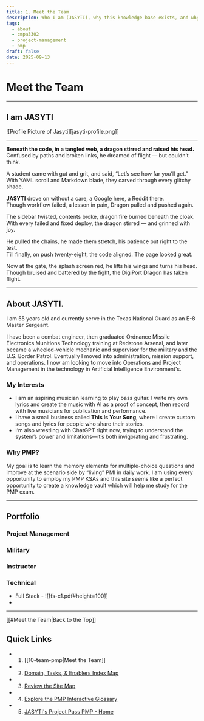 ```yaml
---
title: 1. Meet the Team
description: Who I am (JASYTI), why this knowledge base exists, and why I chose PMP as my single topic for CMPA 3302.
tags:
  - about
  - cmpa3302
  - project-management
  - pmp
draft: false
date: 2025-09-13
---
```


# Meet the Team
---

##  I am JASYTI
![Profile Picture of Jasyti][jasyti-profile.png]]

---
**Beneath the code, in a tangled web, a dragon stirred and raised his head.**  
Confused by paths and broken links, he dreamed of flight — but couldn’t think.

A student came with gut and grit, and said, “Let’s see how far you’ll get.”  
With YAML scroll and Markdown blade, they carved through every glitchy shade.

**JASYTI** drove on without a care, a Google here, a Reddit there.  
Though workflow failed, a lesson in pain, Dragon pulled and pushed again.

The sidebar twisted, contents broke, dragon fire burned beneath the cloak.  
With every failed and fixed deploy, the dragon stirred — and grinned with joy.

He pulled the chains, he made them stretch, his patience put right to the test.  
Till finally, on push twenty-eight, the code aligned. The page looked great.

Now at the gate, the splash screen red, he lifts his wings and turns his head.  
Though bruised and battered by the fight, the DigiPort Dragon has taken flight.

---
## About JASYTI. 
I am 55 years old and currently serve in the Texas National Guard as an E-8 Master Sergeant. 

I have been a combat engineer, then graduated Ordnance Missile Electronics Munitions Technology training at Redstone Arsenal, and later became a wheeled-vehicle mechanic and supervisor for the military and the U.S. Border Patrol. Eventually I moved into administration, mission support, and operations. I now am looking to move into Operations and Project Management in the technology in Artificial Intelligence Environment's.

### My Interests
- I am an aspiring musician learning to play bass guitar. I write my own lyrics and create the music with AI as a proof of concept, then record with live musicians for publication and performance. 
- I have a small business called **This Is Your Song**, where I create custom songs and lyrics for people who share their stories. 
- I’m also wrestling with ChatGPT right now, trying to understand the system’s power and limitations—it’s both invigorating and frustrating.

###  Why PMP? 
My goal is to learn the memory elements for multiple-choice questions and improve at the scenario side by “living” PMI in daily work.  I am using every opportunity to employ my PMP KSAs and this site seems like a perfect opportunity to create a knowledge vault which will help me study for the PMP exam.

---
## Portfolio

### Project Management
### Military
### Instructor
### Technical
- Full Stack - ![[fs-c1.pdf#height=100]]
- 

---
[[#Meet the Team|Back to the Top]]
## Quick Links
- 1. [[10-team-pmp|Meet the Team]]
- 2. [Domain, Tasks, & Enablers Index Map](01-welcome/20-dte-index.md)
- 3. [Review the Site Map](30-pm-site-map.md)
- 4. [Explore the PMP Interactive Glossary](40-glossary.md)
- 5. [JASYTI's Project Pass PMP - Home](index.md)
